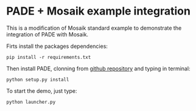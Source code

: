 # PADE + Mosaik example integration

This is a modification of Mosaik standard example to demonstrate the integration of PADE with Mosaik.

Firts install the packages dependencies:

```
pip install -r requirements.txt
```

Then install PADE, clonning from [github repository](https://github.com/grei-ufc/pade.git) and typing in terminal:

```
python setup.py install
```


To start the demo, just type:

```
python launcher.py
```
